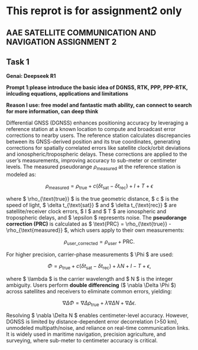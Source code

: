 # This reprot is for assignment2 only 

##  AAE SATELLITE COMMUNICATION AND NAVIGATION ASSIGNMENT 2

## Task 1

**Genai: Deepseek R1**

**Prompt 1:please introduce the basic idea of DGNSS, RTK, PPP, PPP-RTK, inlcuding equations, applications and limitations**

**Reason I use: free model and fantastic math ability, can connect to search for more information, can deep think**

Differential GNSS (DGNSS) enhances positioning accuracy by leveraging a reference station at a known location to compute and broadcast error corrections to nearby users. The reference station calculates discrepancies between its GNSS-derived position and its true coordinates, generating corrections for spatially correlated errors like satellite clock/orbit deviations and ionospheric/tropospheric delays. These corrections are applied to the user’s measurements, improving accuracy to sub-meter or centimeter levels. The measured pseudorange $` \rho_{\text{measured}} `$ at the reference station is modeled as:  

```math
 \rho_{\text{measured}} = \rho_{\text{true}} + c(\delta t_{\text{sat}} - \delta t_{\text{rec}}) + I + T + \epsilon  
```

where $ \rho_{\text{true}} $ is the true geometric distance, $ c $ is the speed of light, $ \delta t_{\text{sat}} $ and $ \delta t_{\text{rec}} $ are satellite/receiver clock errors, $ I $ and $ T $ are ionospheric and tropospheric delays, and $ \epsilon $ represents noise. The **pseudorange correction (PRC)** is calculated as $ \text{PRC} = \rho_{\text{true}} - \rho_{\text{measured}} $, which users apply to their own measurements:  

```math
\rho_{\text{user\_corrected}} = \rho_{\text{user}} + \text{PRC}.  
``` 

For higher precision, carrier-phase measurements $ \Phi $ are used:  

```math 
\Phi = \rho_{\text{true}} + c(\delta t_{\text{sat}} - \delta t_{\text{rec}}) + \lambda N + I - T + \epsilon,  
```

where $ \lambda $ is the carrier wavelength and $ N $ is the integer ambiguity. Users perform **double differencing** ($ \nabla \Delta \Phi $) across satellites and receivers to eliminate common errors, yielding:  

```math
\nabla \Delta \Phi = \nabla \Delta \rho_{\text{true}} + \lambda \nabla \Delta N + \nabla \Delta \epsilon.  
```

Resolving $ \nabla \Delta N $ enables centimeter-level accuracy. However, DGNSS is limited by distance-dependent error decorrelation (>50 km), unmodeled multipath/noise, and reliance on real-time communication links. It is widely used in maritime navigation, precision agriculture, and surveying, where sub-meter to centimeter accuracy is critical.  
